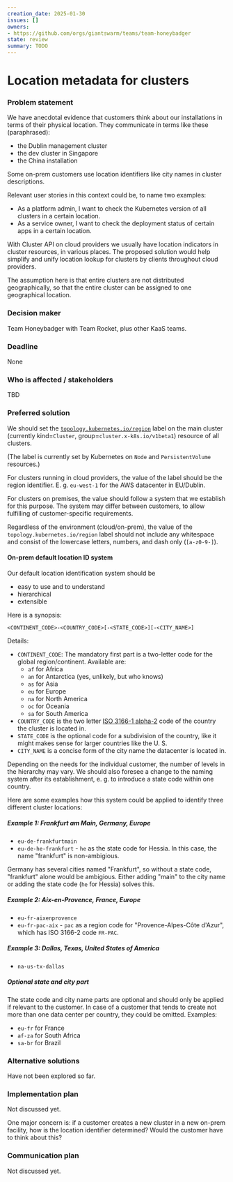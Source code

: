 ```yaml
---
creation_date: 2025-01-30
issues: []
owners:
- https://github.com/orgs/giantswarm/teams/team-honeybadger
state: review
summary: TODO
---
```


# Location metadata for clusters

### Problem statement

We have anecdotal evidence that customers think about our installations in terms of their physical location. They communicate in terms like these (paraphrased):

- the Dublin management cluster
- the dev cluster in Singapore
- the China installation

Some on-prem customers use location identifiers like city names in cluster descriptions.

Relevant user stories in this context could be, to name two examples:

- As a platform admin, I want to check the Kubernetes version of all clusters in a certain location.
- As a service owner, I want to check the deployment status of certain apps in a certain location.

With Cluster API on cloud providers we usually have location indicators in cluster resources, in various places. The proposed solution would help simplify and unify location lookup for clusters by clients throughout cloud providers.

The assumption here is that entire clusters are not distributed geographically, so that the entire cluster can be assigned to one geographical location.

### Decision maker

Team Honeybadger with Team Rocket, plus other KaaS teams.

### Deadline

None

### Who is affected / stakeholders

TBD

### Preferred solution

We should set the [`topology.kubernetes.io/region`](https://kubernetes.io/docs/reference/labels-annotations-taints/#topologykubernetesioregion) label on the main cluster (currently kind=`Cluster`, group=`cluster.x-k8s.io/v1beta1`) resource of all clusters.

(The label is currently set by Kubernetes on `Node` and `PersistentVolume` resources.)

For clusters running in cloud providers, the value of the label should be the region identifier. E. g. `eu-west-1` for the AWS datacenter in EU/Dublin.

For clusters on premises, the value should follow a system that we establish for this purpose. The system may differ between customers, to allow fulfilling of customer-specific requirements.

Regardless of the environment (cloud/on-prem), the value of the `topology.kubernetes.io/region` label should not include any whitespace and consist of the lowercase letters, numbers, and dash only (`[a-z0-9-]`).

#### On-prem default location ID system

Our default location identification system should be

- easy to use and to understand
- hierarchical
- extensible

Here is a synopsis:

```
<CONTINENT_CODE>-<COUNTRY_CODE>[-<STATE_CODE>][-<CITY_NAME>]
```

Details:

- `CONTINENT_CODE`: The mandatory first part is a two-letter code for the global region/continent. Available are:
  - `af` for Africa
  - `an` for Antarctica (yes, unlikely, but who knows)
  - `as` for Asia
  - `eu` for Europe
  - `na` for North America
  - `oc` for Oceania
  - `sa` for South America
- `COUNTRY_CODE` is the two letter [ISO 3166-1 alpha-2](https://en.wikipedia.org/wiki/ISO_3166-1_alpha-2) code of the country the cluster is located in.
- `STATE_CODE` is the optional code for a subdivision of the country, like it might makes sense for larger countries like the U. S.
- `CITY_NAME` is a concise form of the city name the datacenter is located in.

Depending on the needs for the individual customer, the number of levels in the hierarchy may vary. We should also foresee a change to the naming system after its establishment, e. g. to introduce a state code within one country.

Here are some examples how this system could be applied to identify three different cluster locations:

##### Example 1: Frankfurt am Main, Germany, Europe

- `eu-de-frankfurtmain`
- `eu-de-he-frankfurt` - `he` as the state code for Hessia. In this case, the name "frankfurt" is non-ambigious.

Germany has several cities named "Frankfurt", so without a state code, "frankfurt" alone would be ambigious. Either adding "main" to the city name or adding the state code (`he` for Hessia) solves this.

##### Example 2: Aix-en-Provence, France, Europe

- `eu-fr-aixenprovence`
- `eu-fr-pac-aix` - `pac` as a region code for "Provence-Alpes-Côte d'Azur", which has ISO 3166-2 code `FR-PAC`.

##### Example 3: Dallas, Texas, United States of America

- `na-us-tx-dallas`

##### Optional state and city part

The state code and city name parts are optional and should only be applied if relevant to the customer. In case of a customer that tends to create not more than one data center per country, they could be omitted. Examples:

- `eu-fr` for France
- `af-za` for South Africa
- `sa-br` for Brazil

### Alternative solutions

Have not been explored so far.

### Implementation plan

Not discussed yet.

One major concern is: if a customer creates a new cluster in a new on-prem facility, how is the location identifier determined? Would the customer have to think about this?

### Communication plan

Not discussed yet.
